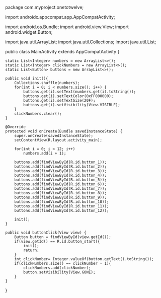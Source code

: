package com.myproject.onetotwelve;

import androidx.appcompat.app.AppCompatActivity;

import android.os.Bundle;
import android.view.View;
import android.widget.Button;

import java.util.ArrayList;
import java.util.Collections;
import java.util.List;

public class MainActivity extends AppCompatActivity {

    static List<Integer> numbers = new ArrayList<>();
    static List<Integer> clickNumbers = new ArrayList<>();
    static List<Button> buttons = new ArrayList<>();

    public void init(){
        Collections.shuffle(numbers);
        for(int i = 0; i < numbers.size(); i++) {
            buttons.get(i).setText(numbers.get(i).toString());
            buttons.get(i).setTextColor(0xFF000000);
            buttons.get(i).setTextSize(20F);
            buttons.get(i).setVisibility(View.VISIBLE);
        }
        clickNumbers.clear();
    }

    @Override
    protected void onCreate(Bundle savedInstanceState) {
        super.onCreate(savedInstanceState);
        setContentView(R.layout.activity_main);

        for(int i = 0; i < 12; i++)
            numbers.add(i + 1);

        buttons.add(findViewById(R.id.button_1));
        buttons.add(findViewById(R.id.button_2));
        buttons.add(findViewById(R.id.button_3));
        buttons.add(findViewById(R.id.button_4));
        buttons.add(findViewById(R.id.button_5));
        buttons.add(findViewById(R.id.button_6));
        buttons.add(findViewById(R.id.button_7));
        buttons.add(findViewById(R.id.button_8));
        buttons.add(findViewById(R.id.button_9));
        buttons.add(findViewById(R.id.button_10));
        buttons.add(findViewById(R.id.button_11));
        buttons.add(findViewById(R.id.button_12));

        init();
    }

    public void buttonClick(View view) {
        Button button = findViewById(view.getId());
        if(view.getId() == R.id.button_start){
            init();
            return;
        }
        int clickNumber= Integer.valueOf(button.getText().toString());
        if(clickNumbers.size() == clickNumber - 1){
            clickNumbers.add(clickNumber);
            button.setVisibility(View.GONE);
        }
    }
}
